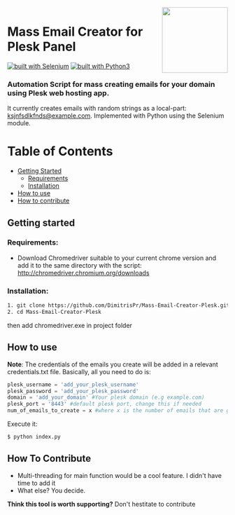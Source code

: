 <img src="https://cdn1.iconfinder.com/data/icons/communications-network-2/109/Bird-DeliveringLetter-512.png" width="150" align="right">

# Mass Email Creator for Plesk Panel
[![built with Selenium](https://img.shields.io/badge/built%20with-Selenium-yellow.svg)](https://github.com/SeleniumHQ/selenium)
[![built with Python3](https://img.shields.io/badge/built%20with-Python3-red.svg)](https://www.python.org/)

### Automation Script for mass creating emails for your domain using Plesk web hosting app.
It currently creates emails with random strings as a local-part: ksjnfsdlkfnds@example.com. Implemented with Python using the Selenium module.

Table of Contents
=================

* [Getting Started](#getting-started)
  * [Requirements](#requirements)
  * [Installation](#installation)
* [How to use](#how-to-use)  
* [How to contribute](#how-to-contribute)  

## Getting started

### Requirements:
  - Download Chromedriver suitable to your current chrome version and add it to the same directory with the script: http://chromedriver.chromium.org/downloads
  
### Installation:

```bash
1. git clone https://github.com/DimitrisPr/Mass-Email-Creator-Plesk.git
2. cd Mass-Email-Creator-Plesk
```

then add chromedriver.exe in project folder

## How to use

**Note**: The credentials of the emails you create will be added in a relevant credentials.txt file. 
Basically, all you need to do is:

```python
plesk_username = 'add_your_plesk_username'
plesk_password = 'add_your_plesk_password'
domain = 'add_your_domain' #Your plesk domain (e.g example.com)
plesk_port = '8443' #default plesk port, change this if needed
num_of_emails_to_create = x #where x is the number of emails that are going to be created each time you run the script
```

Execute it:

```bash
$ python index.py
```

## How To Contribute

  - Multi-threading for main function would be a cool feature. I didn't have time to add it
  - What else? You decide.

**Think this tool is worth supporting?**
Don't hestitate to contribute
